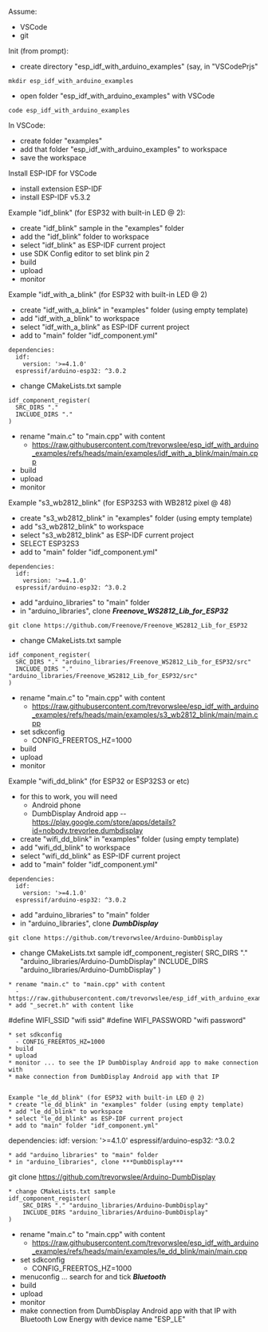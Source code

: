 Assume:
* VSCode
* git


Init (from prompt):
* create directory "esp_idf_with_arduino_examples" (say, in "VSCodePrjs"
```
mkdir esp_idf_with_arduino_examples
```
* open folder "esp_idf_with_arduino_examples" with VSCode
```
code esp_idf_with_arduino_examples
```


In VSCode:
* create folder "examples"
* add that folder "esp_idf_with_arduino_examples" to workspace
* save the workspace


Install ESP-IDF for VSCode
* install extension ESP-IDF
* install ESP-IDF v5.3.2


Example "idf_blink" (for ESP32 with built-in LED @ 2): 
* create "idf_blink" sample in the "examples" folder
* add the "idf_blink" folder to workspace
* select "idf_blink" as ESP-IDF current project
* use SDK Config editor to set blink pin 2
* build
* upload
* monitor


Example "idf_with_a_blink" (for ESP32 with built-in LED @ 2)
* create "idf_with_a_blink" in "examples" folder (using empty template)
* add "idf_with_a_blink" to workspace
* select "idf_with_a_blink" as ESP-IDF current project
* add to "main" folder "idf_component.yml"
```
dependencies:
  idf:
    version: '>=4.1.0'
  espressif/arduino-esp32: ^3.0.2
```
* change CMakeLists.txt sample
```
idf_component_register(
  SRC_DIRS "."
  INCLUDE_DIRS "."
)
```
* rename "main.c" to "main.cpp" with content
  - https://raw.githubusercontent.com/trevorwslee/esp_idf_with_arduino_examples/refs/heads/main/examples/idf_with_a_blink/main/main.cpp
* build
* upload
* monitor


Example "s3_wb2812_blink" (for ESP32S3 with WB2812 pixel @ 48)
* create "s3_wb2812_blink" in "examples" folder (using empty template)
* add "s3_wb2812_blink" to workspace
* select "s3_wb2812_blink" as ESP-IDF current project
* SELECT ESP32S3
* add to "main" folder "idf_component.yml"
```
dependencies:
  idf:
    version: '>=4.1.0'
  espressif/arduino-esp32: ^3.0.2
```
* add "arduino_libraries" to "main" folder
* in "arduino_libraries", clone ***Freenove_WS2812_Lib_for_ESP32***
```
git clone https://github.com/Freenove/Freenove_WS2812_Lib_for_ESP32
```
* change CMakeLists.txt sample
```
idf_component_register(
  SRC_DIRS "." "arduino_libraries/Freenove_WS2812_Lib_for_ESP32/src"
  INCLUDE_DIRS "." "arduino_libraries/Freenove_WS2812_Lib_for_ESP32/src"
)
```
* rename "main.c" to "main.cpp" with content
  - https://raw.githubusercontent.com/trevorwslee/esp_idf_with_arduino_examples/refs/heads/main/examples/s3_wb2812_blink/main/main.cpp
* set sdkconfig
  - CONFIG_FREERTOS_HZ=1000 
* build
* upload
* monitor


Example "wifi_dd_blink" (for ESP32 or ESP32S3 or etc)
* for this to work, you will need
  - Android phone
  - DumbDisplay Android app -- https://play.google.com/store/apps/details?id=nobody.trevorlee.dumbdisplay
* create "wifi_dd_blink" in "examples" folder (using empty template)
* add "wifi_dd_blink" to workspace
* select "wifi_dd_blink" as ESP-IDF current project
* add to "main" folder "idf_component.yml"
```
dependencies:
  idf:
    version: '>=4.1.0'
  espressif/arduino-esp32: ^3.0.2
```
* add "arduino_libraries" to "main" folder
* in "arduino_libraries", clone ***DumbDisplay***
```
git clone https://github.com/trevorwslee/Arduino-DumbDisplay
```
* change CMakeLists.txt sample
idf_component_register(
    SRC_DIRS "." "arduino_libraries/Arduino-DumbDisplay"
    INCLUDE_DIRS "arduino_libraries/Arduino-DumbDisplay"
)
```
* rename "main.c" to "main.cpp" with content
  - https://raw.githubusercontent.com/trevorwslee/esp_idf_with_arduino_examples/refs/heads/main/examples/wifi_dd_blink/main/main.cpp
* add "_secret.h" with content like
```
#define WIFI_SSID           "wifi ssid"
#define WIFI_PASSWORD       "wifi password"
```
* set sdkconfig
  - CONFIG_FREERTOS_HZ=1000 
* build
* upload
* monitor ... to see the IP DumbDisplay Android app to make connection with
* make connection from DumbDisplay Android app with that IP


Example "le_dd_blink" (for ESP32 with built-in LED @ 2)
* create "le_dd_blink" in "examples" folder (using empty template)
* add "le_dd_blink" to workspace
* select "le_dd_blink" as ESP-IDF current project
* add to "main" folder "idf_component.yml"
```
dependencies:
  idf:
    version: '>=4.1.0'
  espressif/arduino-esp32: ^3.0.2
```
* add "arduino_libraries" to "main" folder
* in "arduino_libraries", clone ***DumbDisplay***
```
git clone https://github.com/trevorwslee/Arduino-DumbDisplay
```
* change CMakeLists.txt sample
idf_component_register(
    SRC_DIRS "." "arduino_libraries/Arduino-DumbDisplay"
    INCLUDE_DIRS "arduino_libraries/Arduino-DumbDisplay"
)
```
* rename "main.c" to "main.cpp" with content
  - https://raw.githubusercontent.com/trevorwslee/esp_idf_with_arduino_examples/refs/heads/main/examples/le_dd_blink/main/main.cpp
* set sdkconfig
  - CONFIG_FREERTOS_HZ=1000 
* menuconfig ... search for and tick ***Bluetooth***   
* build
* upload
* monitor
* make connection from DumbDisplay Android app with that IP with Bluetooth Low Energy with device name "ESP_LE"